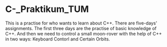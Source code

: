 # C-_Praktikum_TUM
This is a practise for who wants to learn about C++. There are five-days' assignments. The first three days are the practise of basic knowledge of C++. And then we need to control a small moon-rover with the help of C++ in two ways: Keyboard Contorl and Certain Orbits.

